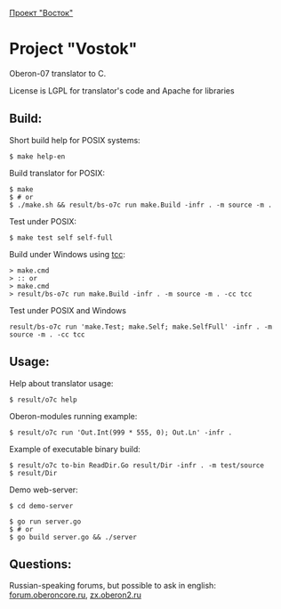 [Проект "Восток"](README-RU.md)

Project "Vostok"
==========================
Oberon-07 translator to C.

License is LGPL for translator's code and Apache for libraries

## Build:

Short build help for POSIX systems:

    $ make help-en

Build translator for POSIX:

    $ make
    $ # or
    $ ./make.sh && result/bs-o7c run make.Build -infr . -m source -m .

Test under POSIX:

    $ make test self self-full

Build under Windows using [tcc](http://download.savannah.gnu.org/releases/tinycc/):

    > make.cmd
    > :: or
    > make.cmd
    > result/bs-o7c run make.Build -infr . -m source -m . -cc tcc

Test under POSIX and Windows

    result/bs-o7c run 'make.Test; make.Self; make.SelfFull' -infr . -m source -m . -cc tcc

## Usage:

Help about translator usage:

    $ result/o7c help

Oberon-modules running example:

    $ result/o7c run 'Out.Int(999 * 555, 0); Out.Ln' -infr .

Example of executable binary build:

    $ result/o7c to-bin ReadDir.Go result/Dir -infr . -m test/source
    $ result/Dir

Demo web-server:

    $ cd demo-server

    $ go run server.go
    $ # or
    $ go build server.go && ./server

## Questions:
Russian-speaking forums, but possible to ask in english:
[forum.oberoncore.ru](https://forum.oberoncore.ru/viewtopic.php?f=115&t=6217),
[zx.oberon2.ru](https://zx.oberon2.ru/forum/viewforum.php?f=117)
